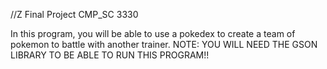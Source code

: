 //Z Final Project CMP_SC 3330

In this program, you will be able to use a pokedex to create a team of pokemon to battle with another trainer.
NOTE: YOU WILL NEED THE GSON LIBRARY TO BE ABLE TO RUN THIS PROGRAM!!
